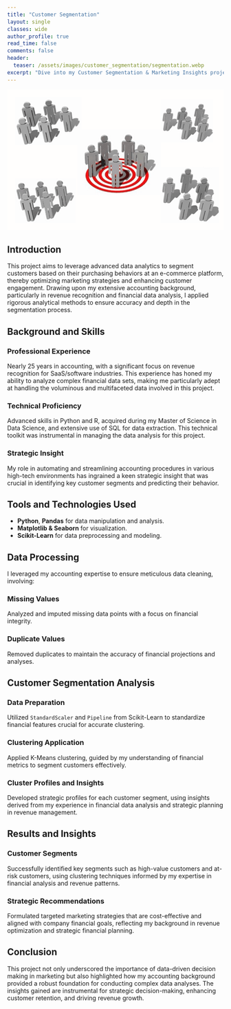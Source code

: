 ```yaml
---
title: "Customer Segmentation"
layout: single
classes: wide
author_profile: true
read_time: false
comments: false
header:
  teaser: /assets/images/customer_segmentation/segmentation.webp
excerpt: "Dive into my Customer Segmentation & Marketing Insights project to see how data transforms customer understanding and strategy!"
---
```

![Cinema Sales](/assets/images/customer_segmentation/segmentation.webp)

## Introduction
This project aims to leverage advanced data analytics to segment customers based on their purchasing behaviors at an e-commerce platform, thereby optimizing marketing strategies and enhancing customer engagement. Drawing upon my extensive accounting background, particularly in revenue recognition and financial data analysis, I applied rigorous analytical methods to ensure accuracy and depth in the segmentation process.

## Background and Skills
### Professional Experience
Nearly 25 years in accounting, with a significant focus on revenue recognition for SaaS/software industries. This experience has honed my ability to analyze complex financial data sets, making me particularly adept at handling the voluminous and multifaceted data involved in this project.

### Technical Proficiency
Advanced skills in Python and R, acquired during my Master of Science in Data Science, and extensive use of SQL for data extraction. This technical toolkit was instrumental in managing the data analysis for this project.

### Strategic Insight
My role in automating and streamlining accounting procedures in various high-tech environments has ingrained a keen strategic insight that was crucial in identifying key customer segments and predicting their behavior.

## Tools and Technologies Used
- **Python**, **Pandas** for data manipulation and analysis.
- **Matplotlib & Seaborn** for visualization.
- **Scikit-Learn** for data preprocessing and modeling.

## Data Processing
I leveraged my accounting expertise to ensure meticulous data cleaning, involving:
### Missing Values
Analyzed and imputed missing data points with a focus on financial integrity.
### Duplicate Values
Removed duplicates to maintain the accuracy of financial projections and analyses.

## Customer Segmentation Analysis
### Data Preparation
Utilized `StandardScaler` and `Pipeline` from Scikit-Learn to standardize financial features crucial for accurate clustering.
### Clustering Application
Applied K-Means clustering, guided by my understanding of financial metrics to segment customers effectively.
### Cluster Profiles and Insights
Developed strategic profiles for each customer segment, using insights derived from my experience in financial data analysis and strategic planning in revenue management.

## Results and Insights
### Customer Segments
Successfully identified key segments such as high-value customers and at-risk customers, using clustering techniques informed by my expertise in financial analysis and revenue patterns.
### Strategic Recommendations
Formulated targeted marketing strategies that are cost-effective and aligned with company financial goals, reflecting my background in revenue optimization and strategic financial planning.

## Conclusion
This project not only underscored the importance of data-driven decision making in marketing but also highlighted how my accounting background provided a robust foundation for conducting complex data analyses. The insights gained are instrumental for strategic decision-making, enhancing customer retention, and driving revenue growth.
